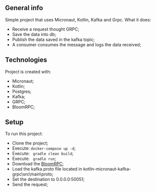 ## General info

Simple project that uses Micronaut, Kotlin, Kafka and Grpc. What it does:

* Receive a request thought GRPC;
* Save the data into db;
* Publish the data saved in the kafka topic;
* A consumer consumes the message and logs the data received;
	
## Technologies
Project is created with:
* Micronaut;
* Kotlin;
* Postgres;
* Kafka;
* GRPC;
* BloomRPC;
	
## Setup
To run this project:

* Clone the project;
* Execute: ``docker-compose up -d``;
* Execute: `` gradle clean build``;
* Execute: `` gradle run``;
* Download the [BloomRPC](https://github.com/uw-labs/bloomrpc);
* Load the kafka.proto file located in kotlin-micronaut-kafka-grpc\src\main\proto;
* Set the destination to 0.0.0.0:50051;
* Send the request;
